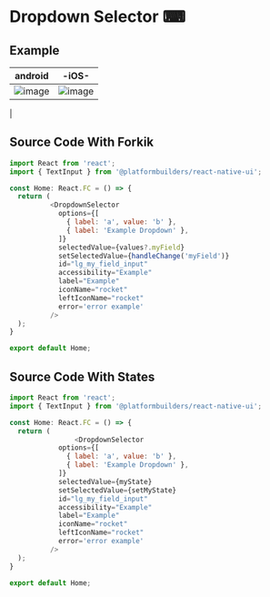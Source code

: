 
# Dropdown Selector ⌨ 

## Example

| android | -iOS- |
| :-------------: | :-------------: |
| ![image](https://user-images.githubusercontent.com/84458435/129288024-fad35708-4ebd-49dc-a78f-6194e781c9c6.png) | ![image](https://user-images.githubusercontent.com/84458435/129301120-07726b5f-6c91-4135-9e90-828e78a06080.png)
 |




## Source Code With Forkik
```js
import React from 'react';
import { TextInput } from '@platformbuilders/react-native-ui';

const Home: React.FC = () => {
  return (
          <DropdownSelector
            options={[
              { label: 'a', value: 'b' },
              { label: 'Example Dropdown' },
            ]}
            selectedValue={values?.myField}
            setSelectedValue={handleChange('myField')}
            id="lg_my_field_input"
            accessibility="Example"
            label="Example"
            iconName="rocket"
            leftIconName="rocket"
            error='error example'
          />
  );
}

export default Home;
```
## Source Code With States
```js
import React from 'react';
import { TextInput } from '@platformbuilders/react-native-ui';

const Home: React.FC = () => {
  return (
                <DropdownSelector
            options={[
              { label: 'a', value: 'b' },
              { label: 'Example Dropdown' },
            ]}
            selectedValue={myState}
            setSelectedValue={setMyState}
            id="lg_my_field_input"
            accessibility="Example"
            label="Example"
            iconName="rocket"
            leftIconName="rocket"
            error='error example'
          />
  );
}

export default Home;
```





